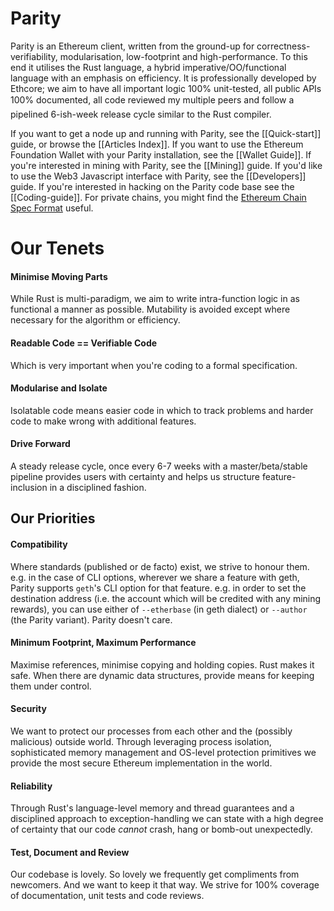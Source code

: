 # Parity

Parity is an Ethereum client, written from the ground-up for correctness-verifiability, modularisation, low-footprint and high-performance. To this end it utilises the Rust language, a hybrid imperative/OO/functional language with an emphasis on efficiency. It is professionally developed by Ethcore; we aim to have all important logic 100% unit-tested, all public APIs 100% documented, all code reviewed my multiple peers and follow a pipelined 6-ish-week release cycle similar to the Rust compiler.

If you want to get a node up and running with Parity, see the [[Quick-start]] guide, or browse the [[Articles Index]]. If you want to use the Ethereum Foundation Wallet with your Parity installation, see the [[Wallet Guide]]. If you're interested in mining with Parity, see the [[Mining]] guide. If you'd like to use the Web3 Javascript interface with Parity, see the [[Developers]] guide. If you're interested in hacking on the Parity code base see the [[Coding-guide]]. For private chains, you might find the [Ethereum Chain Spec Format](https://github.com/ethereum/wiki/wiki/Ethereum-Chain-Spec-Format) useful.

# Our Tenets

#### Minimise Moving Parts

While Rust is multi-paradigm, we aim to write intra-function logic in as functional a manner as possible. Mutability is avoided except where necessary for the algorithm or efficiency.

#### Readable Code == Verifiable Code

Which is very important when you're coding to a formal specification.

#### Modularise and Isolate

Isolatable code means easier code in which to track problems and harder code to make wrong with additional features.

#### Drive Forward

A steady release cycle, once every 6-7 weeks with a master/beta/stable pipeline provides users with certainty and helps us structure feature-inclusion in a disciplined fashion.

## Our Priorities

#### Compatibility

Where standards (published or de facto) exist, we strive to honour them. e.g. in the case of CLI options, wherever we share a feature with geth, Parity supports `geth`'s CLI option for that feature. e.g. in order to set the destination address (i.e. the account which will be credited with any mining rewards), you can use either of `--etherbase` (in geth dialect) or `--author` (the Parity variant). Parity doesn't care.

#### Minimum Footprint, Maximum Performance

Maximise references, minimise copying and holding copies. Rust makes it safe. When there are dynamic data structures, provide means for keeping them under control.

#### Security

We want to protect our processes from each other and the (possibly malicious) outside world. Through leveraging process isolation, sophisticated memory management and OS-level protection primitives we provide the most secure Ethereum implementation in the world.

#### Reliability

Through Rust's language-level memory and thread guarantees and a disciplined approach to exception-handling we can state with a high degree of certainty that our code *cannot* crash, hang or bomb-out unexpectedly.

#### Test, Document and Review

Our codebase is lovely. So lovely we frequently get compliments from newcomers. And we want to keep it that way. We strive for 100% coverage of documentation, unit tests and code reviews.

